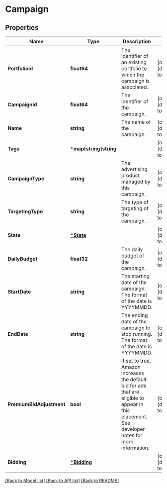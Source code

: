 # Campaign

## Properties
Name | Type | Description | Notes
------------ | ------------- | ------------- | -------------
**PortfolioId** | **float64** | The identifier of an existing portfolio to which the campaign is associated. | [optional] [default to null]
**CampaignId** | **float64** | The identifier of the campaign. | [optional] [default to null]
**Name** | **string** | The name of the campaign. | [optional] [default to null]
**Tags** | [***map[string]string**](map.md) |  | [optional] [default to null]
**CampaignType** | **string** | The advertising product managed by this campaign. | [optional] [default to null]
**TargetingType** | **string** | The type of targeting of the campaign. | [optional] [default to null]
**State** | [***State**](State.md) |  | [optional] [default to null]
**DailyBudget** | **float32** | The daily budget of the campaign. | [optional] [default to null]
**StartDate** | **string** | The starting date of the campaign. The format of the date is YYYYMMDD. | [optional] [default to null]
**EndDate** | **string** | The ending date of the campaign to stop running. The format of the date is YYYYMMDD. | [optional] [default to null]
**PremiumBidAdjustment** | **bool** | If set to true, Amazon increases the default bid for ads that are eligible to appear in this placement. See developer notes for more information. | [optional] [default to null]
**Bidding** | [***Bidding**](Bidding.md) |  | [optional] [default to null]

[[Back to Model list]](../README.md#documentation-for-models) [[Back to API list]](../README.md#documentation-for-api-endpoints) [[Back to README]](../README.md)

